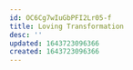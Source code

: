 ```yaml
---
id: OC6Cg7wIuGbPFI2Lr05-f
title: Loving Transformation
desc: ''
updated: 1643723096366
created: 1643723096366
---
```


